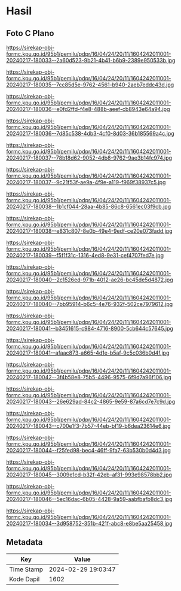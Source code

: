 # Hasil

## Foto C Plano

https://sirekap-obj-formc.kpu.go.id/95b1/pemilu/pdpr/16/04/24/20/11/1604242011001-20240217-180033--2a60d523-9b21-4b41-b6b9-2389e950533b.jpg

https://sirekap-obj-formc.kpu.go.id/95b1/pemilu/pdpr/16/04/24/20/11/1604242011001-20240217-180035--7cc85d5e-9762-4561-b940-2aeb7eddc43d.jpg

https://sirekap-obj-formc.kpu.go.id/95b1/pemilu/pdpr/16/04/24/20/11/1604242011001-20240217-180036--e0fd2ffd-f4e8-488b-aeef-cb8943e64a94.jpg

https://sirekap-obj-formc.kpu.go.id/95b1/pemilu/pdpr/16/04/24/20/11/1604242011001-20240217-180036--7d85c538-4db3-4cf0-8d03-36b185569a4c.jpg

https://sirekap-obj-formc.kpu.go.id/95b1/pemilu/pdpr/16/04/24/20/11/1604242011001-20240217-180037--78b18d62-9052-4db8-9762-9ae3b14fc974.jpg

https://sirekap-obj-formc.kpu.go.id/95b1/pemilu/pdpr/16/04/24/20/11/1604242011001-20240217-180037--9c21f53f-ae9a-4f9e-a119-f969f38937c5.jpg

https://sirekap-obj-formc.kpu.go.id/95b1/pemilu/pdpr/16/04/24/20/11/1604242011001-20240217-180038--1b1cf044-28aa-4b85-86c8-6561ec03f9cb.jpg

https://sirekap-obj-formc.kpu.go.id/95b1/pemilu/pdpr/16/04/24/20/11/1604242011001-20240217-180038--e831c807-8e0b-49e4-9edf-ce20e073fadd.jpg

https://sirekap-obj-formc.kpu.go.id/95b1/pemilu/pdpr/16/04/24/20/11/1604242011001-20240217-180039--f5f1f31c-1316-4ed8-9e31-cef4707fed7e.jpg

https://sirekap-obj-formc.kpu.go.id/95b1/pemilu/pdpr/16/04/24/20/11/1604242011001-20240217-180040--2c1526ed-971b-4012-ae26-bc45de5d4872.jpg

https://sirekap-obj-formc.kpu.go.id/95b1/pemilu/pdpr/16/04/24/20/11/1604242011001-20240217-180040--7bb95914-b6c5-4e76-932f-502ce7979612.jpg

https://sirekap-obj-formc.kpu.go.id/95b1/pemilu/pdpr/16/04/24/20/11/1604242011001-20240217-180041--b3451615-c984-4716-8900-5cb644c57645.jpg

https://sirekap-obj-formc.kpu.go.id/95b1/pemilu/pdpr/16/04/24/20/11/1604242011001-20240217-180041--afaac873-a665-4d1e-b5af-9c5c036b0d4f.jpg

https://sirekap-obj-formc.kpu.go.id/95b1/pemilu/pdpr/16/04/24/20/11/1604242011001-20240217-180042--3f4b58e8-75b5-4496-9575-6f9d7a96f106.jpg

https://sirekap-obj-formc.kpu.go.id/95b1/pemilu/pdpr/16/04/24/20/11/1604242011001-20240217-180043--26e629ad-84c2-4865-9e59-87a6cd7e7c9d.jpg

https://sirekap-obj-formc.kpu.go.id/95b1/pemilu/pdpr/16/04/24/20/11/1604242011001-20240217-180043--c700e1f3-7b57-44eb-bf19-b6dea23614e6.jpg

https://sirekap-obj-formc.kpu.go.id/95b1/pemilu/pdpr/16/04/24/20/11/1604242011001-20240217-180044--f25fed98-bec4-46ff-9fa7-63b530b0d4d3.jpg

https://sirekap-obj-formc.kpu.go.id/95b1/pemilu/pdpr/16/04/24/20/11/1604242011001-20240217-180045--3009e1cd-b32f-42eb-af31-993e98578bb2.jpg

https://sirekap-obj-formc.kpu.go.id/95b1/pemilu/pdpr/16/04/24/20/11/1604242011001-20240217-180046--5ec16dac-6b05-4428-9a59-aabfbafb8dc3.jpg

https://sirekap-obj-formc.kpu.go.id/95b1/pemilu/pdpr/16/04/24/20/11/1604242011001-20240217-180034--3d958752-351b-421f-abc8-e8be5aa25458.jpg


## Metadata

| Key        | Value               |
| ---------- | ------------------- |
| Time Stamp | 2024-02-29 19:03:47 |
| Kode Dapil | 1602                |



